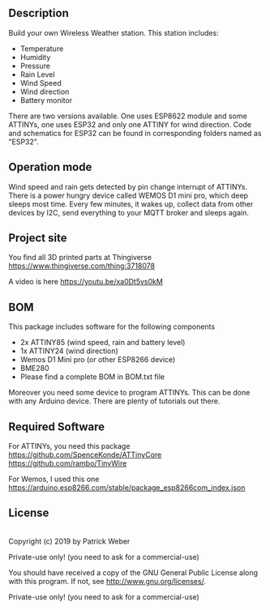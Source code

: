 ## Description
Build your own Wireless Weather station. This station includes:
- Temperature
- Humidity
- Pressure
- Rain Level
- Wind Speed
- Wind direction
- Battery monitor

There are two versions available. One uses ESP8622 module and some ATTINYs, one uses ESP32 and only one ATTINY for wind direction. Code and schematics for ESP32 can be found in corresponding folders named as "ESP32".

## Operation mode
Wind speed and rain gets detected by pin change interrupt of ATTINYs. 
There is a power hungry device called WEMOS D1 mini pro, which deep sleeps most time. 
Every few minutes, it wakes up, collect data from other devices by I2C, send everything to your MQTT broker and sleeps again.

## Project site
You find all 3D printed parts at Thingiverse 
https://www.thingiverse.com/thing:3718078

A video is here https://youtu.be/xa0Dt5vs0kM

## BOM
This package includes software for the following components
- 2x ATTINY85 (wind speed, rain and battery level)
- 1x ATTINY24 (wind direction)
- Wemos D1 Mini pro (or other ESP8266 device)
- BME280
- Please find a complete BOM in BOM.txt file

Moreover you need some device to program ATTINYs. This can be done with any Arduino device. There are plenty of tutorials out there.

## Required Software
For ATTINYs, you need this package
https://github.com/SpenceKonde/ATTinyCore
https://github.com/rambo/TinyWire

For Wemos, I used this one
https://arduino.esp8266.com/stable/package_esp8266com_index.json

## License
<br>Copyright (c) 2019 by Patrick Weber  

Private-use only! (you need to ask for a commercial-use)
 

You should have received a copy of the GNU General Public License
along with this program.  If not, see <http://www.gnu.org/licenses/>.

Private-use only! (you need to ask for a commercial-use)

